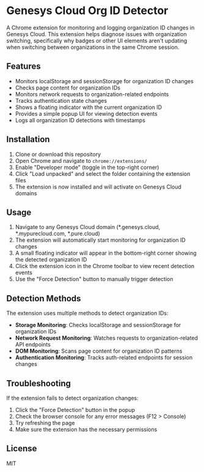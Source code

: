 # Genesys Cloud Org ID Detector

A Chrome extension for monitoring and logging organization ID changes in Genesys Cloud. This extension helps diagnose issues with organization switching, specifically why badges or other UI elements aren't updating when switching between organizations in the same Chrome session.

## Features

- Monitors localStorage and sessionStorage for organization ID changes
- Checks page content for organization IDs
- Monitors network requests to organization-related endpoints
- Tracks authentication state changes
- Shows a floating indicator with the current organization ID
- Provides a simple popup UI for viewing detection events
- Logs all organization ID detections with timestamps

## Installation

1. Clone or download this repository
2. Open Chrome and navigate to `chrome://extensions/`
3. Enable "Developer mode" (toggle in the top-right corner)
4. Click "Load unpacked" and select the folder containing the extension files
5. The extension is now installed and will activate on Genesys Cloud domains

## Usage

1. Navigate to any Genesys Cloud domain (*.genesys.cloud, *.mypurecloud.com, *.pure.cloud)
2. The extension will automatically start monitoring for organization ID changes
3. A small floating indicator will appear in the bottom-right corner showing the detected organization ID
4. Click the extension icon in the Chrome toolbar to view recent detection events
5. Use the "Force Detection" button to manually trigger detection

## Detection Methods

The extension uses multiple methods to detect organization IDs:

- **Storage Monitoring**: Checks localStorage and sessionStorage for organization IDs
- **Network Request Monitoring**: Watches requests to organization-related API endpoints
- **DOM Monitoring**: Scans page content for organization ID patterns
- **Authentication Monitoring**: Tracks auth-related endpoints for session changes

## Troubleshooting

If the extension fails to detect organization changes:

1. Click the "Force Detection" button in the popup
2. Check the browser console for any error messages (F12 > Console)
3. Try refreshing the page
4. Make sure the extension has the necessary permissions

## License

MIT 